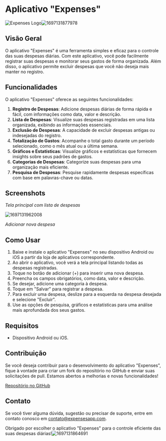 # Aplicativo "Expenses"

![Expenses Logo](expenselog.png)![1697131877978](image/README/1697131877978.png)

## Visão Geral

O aplicativo "Expenses" é uma ferramenta simples e eficaz para o controle das suas despesas diárias. Com este aplicativo, você pode facilmente registrar suas despesas e monitorar seus gastos de forma organizada. Além disso, o aplicativo permite excluir despesas que você não deseja mais manter no registro.

## Funcionalidades

O aplicativo "Expenses" oferece as seguintes funcionalidades:

1. **Registro de Despesas**: Adicione despesas diárias de forma rápida e fácil, com informações como data, valor e descrição.
2. **Lista de Despesas**: Visualize suas despesas registradas em uma lista organizada, exibindo as informações essenciais.
3. **Exclusão de Despesas**: A capacidade de excluir despesas antigas ou indesejadas do registro.
4. **Totalização de Gastos**: Acompanhe o total gasto durante um período selecionado, como o mês atual ou a última semana.
5. **Gráficos e Estatísticas**: Visualize gráficos e estatísticas que fornecem insights sobre seus padrões de gastos.
6. **Categorias de Despesas**: Categorize suas despesas para uma organização mais eficiente.
7. **Pesquisa de Despesas**: Pesquise rapidamente despesas específicas com base em palavras-chave ou datas.

## Screenshots

*Tela principal com lista de despesas*

![1697131962008](image/README/1697131962008.png)



*Adicionar nova despesa*

## Como Usar

1. Baixe e instale o aplicativo "Expenses" no seu dispositivo Android ou iOS a partir da loja de aplicativos correspondente.
2. Ao abrir o aplicativo, você verá a tela principal listando todas as despesas registradas.
3. Toque no botão de adicionar (+) para inserir uma nova despesa.
4. Preencha os campos obrigatórios, como data, valor e descrição.
5. Se desejar, adicione uma categoria à despesa.
6. Toque em "Salvar" para registrar a despesa.
7. Para excluir uma despesa, deslize para a esquerda na despesa desejada e selecione "Excluir".
8. Use as opções de pesquisa, gráficos e estatísticas para uma análise mais aprofundada dos seus gastos.

## Requisitos

- Dispositivo Android ou iOS.

## Contribuição

Se você deseja contribuir para o desenvolvimento do aplicativo "Expenses", fique à vontade para criar um fork do repositório no GitHub e enviar suas solicitações de pull. Estamos abertos a melhorias e novas funcionalidades!

[Repositório no GitHub](https://github.com/seu-usuario/expenses-app)

## Contato

Se você tiver alguma dúvida, sugestão ou precisar de suporte, entre em contato conosco em [contato@expensesapp.com](mailto:contato@expensesapp.com).

Obrigado por escolher o aplicativo "Expenses" para o controle eficiente das suas despesas diárias!![1697131864691](image/README/1697131864691.png)
